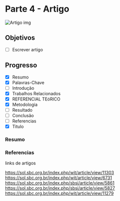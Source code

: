# Parte 4 - Artigo

![Artigo img](https://regrasparatcc.com.br/wp-content/uploads/2020/12/tipos-de-artigos-cintificos-1024x576.jpg)

## Objetivos

- [ ] Escrever artigo

## Progresso 

- [x] Resumo
- [x] Palavras-Chave
- [ ] Introdução
- [x] Trabalhos Relacionados
- [x] REFERENCIAL TEóRICO
- [x] Metodologia
- [ ] Resultado
- [ ] Conclusão
- [ ] Referencias
- [x] Titulo

### Resumo

### Referencias

links de artigos

https://sol.sbc.org.br/index.php/wit/article/view/11303
https://sol.sbc.org.br/index.php/wit/article/view/6731
https://sol.sbc.org.br/index.php/sbsi/article/view/5861
https://sol.sbc.org.br/index.php/sbsi/article/view/5827
https://sol.sbc.org.br/index.php/wit/article/view/11279
